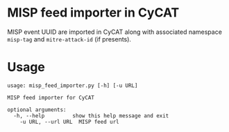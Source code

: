 # MISP feed importer in CyCAT

MISP event UUID are imported in CyCAT along with associated namespace `misp-tag` and `mitre-attack-id` (if presents).

# Usage

~~~
usage: misp_feed_importer.py [-h] [-u URL]

MISP feed importer for CyCAT

optional arguments:
  -h, --help         show this help message and exit
    -u URL, --url URL  MISP feed url
~~~


